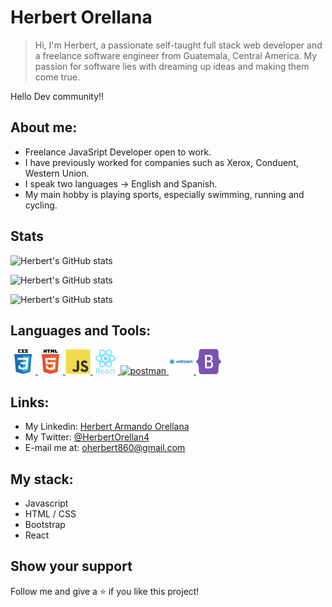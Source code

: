 # Herbert Orellana

> Hi, I'm Herbert, a passionate self-taught full stack web developer and a freelance software engineer from Guatemala, Central America. My passion for software lies with dreaming up ideas and making them come true.

Hello Dev community!!

## About me:

- Freelance JavaSript Developer open to work.
- I have previously worked for companies such as Xerox, Conduent, Western Union.
- I speak two languages ​​-> English and Spanish.
- My main hobby is playing sports, especially swimming, running and cycling.

## Stats

  ![Herbert's GitHub stats](https://github-readme-stats.vercel.app/api/top-langs/?username=herokudev&layout=compact&theme=vision-friendly-dark)

  ![Herbert's GitHub stats](https://github-readme-stats.vercel.app/api?username=herokudev&show_icons=true&theme=highcontrast)
  
  ![Herbert's GitHub stats](https://github-readme-streak-stats.herokuapp.com/?user=herokudev)


## Languages and Tools:

<p align="left">
<a href="https://www.w3schools.com/css/" target="_blank"> <img src="https://raw.githubusercontent.com/devicons/devicon/master/icons/css3/css3-original-wordmark.svg" alt="css3" width="40" height="40"/> </a> 
<a href="https://www.w3.org/html/" target="_blank"> <img src="https://raw.githubusercontent.com/devicons/devicon/master/icons/html5/html5-original-wordmark.svg" alt="html5" width="40" height="40"/> </a> 
<a href="https://developer.mozilla.org/en-US/docs/Web/JavaScript" target="_blank"> <img src="https://raw.githubusercontent.com/devicons/devicon/master/icons/javascript/javascript-original.svg" alt="javascript" width="40" height="40"/> </a> 
<a href="https://reactjs.org/" rel="nofollow"> <img src="https://raw.githubusercontent.com/devicons/devicon/master/icons/react/react-original-wordmark.svg" alt="react" width="40" height="40" style="max-width: 100%;"> </a>
<a href="https://postman.com" target="_blank"> <img src="https://www.vectorlogo.zone/logos/getpostman/getpostman-icon.svg" alt="postman" width="40" height="40"/> </a> 
<a href="https://webpack.js.org" target="_blank"> <img src="https://raw.githubusercontent.com/devicons/devicon/d00d0969292a6569d45b06d3f350f463a0107b0d/icons/webpack/webpack-original-wordmark.svg" alt="webpack" width="40" height="40"/> </a>
<a href="https://getbootstrap.com" target="_blank"> <img src="bootstrap-5-1.svg" alt="bootstrap" width="40" height="40"/> </a>
 
</p>

## Links:

- My Linkedin: [Herbert Armando Orellana](https://www.linkedin.com/in/herbert-orellana/)
- My Twitter: [@HerbertOrellan4](https://twitter.com/HerbertOrellan4)
- E-mail me at: oherbert860@gmail.com


## My stack:

- Javascript
- HTML / CSS
- Bootstrap
- React

## Show your support

Follow me  and give a ⭐️ if you like this project!
